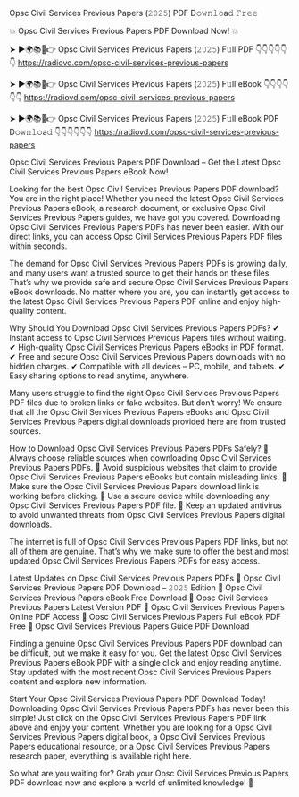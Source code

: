 Opsc Civil Services Previous Papers (𝟸𝟶𝟸𝟻) PDF D𝚘𝚠𝚗𝚕𝚘a𝚍 𝙵𝚛𝚎𝚎

💥 Opsc Civil Services Previous Papers PDF Download Now! 💥

➤ ►🌍📚📱👉 Opsc Civil Services Previous Papers (𝟸𝟶𝟸𝟻) F𝚞ll PDF 👇👇👇👇👇👇
https://radiovd.com/opsc-civil-services-previous-papers

➤ ►🌍📚📱👉 Opsc Civil Services Previous Papers (𝟸𝟶𝟸𝟻) F𝚞ll eBook 👇👇👇👇👇👇
https://radiovd.com/opsc-civil-services-previous-papers

➤ ►🌍📚📱👉 Opsc Civil Services Previous Papers (𝟸𝟶𝟸𝟻) F𝚞ll eBook PDF D𝚘𝚠𝚗𝚕𝚘a𝚍 👇👇👇👇👇👇
https://radiovd.com/opsc-civil-services-previous-papers

Opsc Civil Services Previous Papers PDF Download – Get the Latest Opsc Civil Services Previous Papers eBook Now!

Looking for the best Opsc Civil Services Previous Papers PDF download? You are in the right place! Whether you need the latest Opsc Civil Services Previous Papers eBook, a research document, or exclusive Opsc Civil Services Previous Papers guides, we have got you covered. Downloading Opsc Civil Services Previous Papers PDFs has never been easier. With our direct links, you can access Opsc Civil Services Previous Papers PDF files within seconds.

The demand for Opsc Civil Services Previous Papers PDFs is growing daily, and many users want a trusted source to get their hands on these files. That’s why we provide safe and secure Opsc Civil Services Previous Papers eBook downloads. No matter where you are, you can instantly get access to the latest Opsc Civil Services Previous Papers PDF online and enjoy high-quality content.

Why Should You Download Opsc Civil Services Previous Papers PDFs?
✔ Instant access to Opsc Civil Services Previous Papers files without waiting.
✔ High-quality Opsc Civil Services Previous Papers eBooks in PDF format.
✔ Free and secure Opsc Civil Services Previous Papers downloads with no hidden charges.
✔ Compatible with all devices – PC, mobile, and tablets.
✔ Easy sharing options to read anytime, anywhere.

Many users struggle to find the right Opsc Civil Services Previous Papers PDF files due to broken links or fake websites. But don’t worry! We ensure that all the Opsc Civil Services Previous Papers eBooks and Opsc Civil Services Previous Papers digital downloads provided here are from trusted sources.

How to Download Opsc Civil Services Previous Papers PDFs Safely?
📌 Always choose reliable sources when downloading Opsc Civil Services Previous Papers PDFs.
📌 Avoid suspicious websites that claim to provide Opsc Civil Services Previous Papers eBooks but contain misleading links.
📌 Make sure the Opsc Civil Services Previous Papers download link is working before clicking.
📌 Use a secure device while downloading any Opsc Civil Services Previous Papers PDF file.
📌 Keep an updated antivirus to avoid unwanted threats from Opsc Civil Services Previous Papers digital downloads.

The internet is full of Opsc Civil Services Previous Papers PDF links, but not all of them are genuine. That’s why we make sure to offer the best and most updated Opsc Civil Services Previous Papers PDFs for easy access.

Latest Updates on Opsc Civil Services Previous Papers PDFs
🔹 Opsc Civil Services Previous Papers PDF Download – 𝟸𝟶𝟸𝟻 Edition
🔹 Opsc Civil Services Previous Papers eBook Free Download
🔹 Opsc Civil Services Previous Papers Latest Version PDF
🔹 Opsc Civil Services Previous Papers Online PDF Access
🔹 Opsc Civil Services Previous Papers Full eBook PDF Free
🔹 Opsc Civil Services Previous Papers Guide PDF Download

Finding a genuine Opsc Civil Services Previous Papers PDF download can be difficult, but we make it easy for you. Get the latest Opsc Civil Services Previous Papers eBook PDF with a single click and enjoy reading anytime. Stay updated with the most recent Opsc Civil Services Previous Papers content and explore new information.

Start Your Opsc Civil Services Previous Papers PDF Download Today!
Downloading Opsc Civil Services Previous Papers PDFs has never been this simple! Just click on the Opsc Civil Services Previous Papers PDF link above and enjoy your content. Whether you are looking for a Opsc Civil Services Previous Papers digital book, a Opsc Civil Services Previous Papers educational resource, or a Opsc Civil Services Previous Papers research paper, everything is available right here.

So what are you waiting for? Grab your Opsc Civil Services Previous Papers PDF download now and explore a world of unlimited knowledge! 🚀